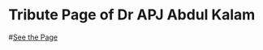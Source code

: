 # Tribute Page of Dr APJ Abdul Kalam

#[See the Page](http://127.0.0.1:5500/MY%20HTML%20PROJECT/Maharashtra_Forts/forts-in-maharashtra.html)
